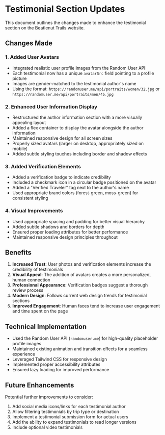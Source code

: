 # Testimonial Section Updates

This document outlines the changes made to enhance the testimonial section on the Beatlenut Trails website.

## Changes Made

### 1. Added User Avatars
- Integrated realistic user profile images from the Random User API
- Each testimonial now has a unique `avatarSrc` field pointing to a profile picture
- Images are gender-matched to the testimonial author's name
- Using the format: `https://randomuser.me/api/portraits/women/32.jpg` or `https://randomuser.me/api/portraits/men/45.jpg`

### 2. Enhanced User Information Display
- Restructured the author information section with a more visually appealing layout
- Added a flex container to display the avatar alongside the author information
- Maintained responsive design for all screen sizes
- Properly sized avatars (larger on desktop, appropriately sized on mobile)
- Added subtle styling touches including border and shadow effects

### 3. Added Verification Elements
- Added a verification badge to indicate credibility
- Included a checkmark icon in a circular badge positioned on the avatar
- Added a "Verified Traveler" tag next to the author's name
- Used appropriate brand colors (forest-green, moss-green) for consistent styling

### 4. Visual Improvements
- Used appropriate spacing and padding for better visual hierarchy
- Added subtle shadows and borders for depth
- Ensured proper loading attributes for better performance
- Maintained responsive design principles throughout

## Benefits

1. **Increased Trust**: User photos and verification elements increase the credibility of testimonials
2. **Visual Appeal**: The addition of avatars creates a more personalized, human connection
3. **Professional Appearance**: Verification badges suggest a thorough review process
4. **Modern Design**: Follows current web design trends for testimonial sections
5. **Improved Engagement**: Human faces tend to increase user engagement and time spent on the page

## Technical Implementation

- Used the Random User API (`randomuser.me`) for high-quality placeholder profile images
- Maintained existing animation and transition effects for a seamless experience
- Leveraged Tailwind CSS for responsive design
- Implemented proper accessibility attributes
- Ensured lazy loading for improved performance

## Future Enhancements

Potential further improvements to consider:
1. Add social media icons/links for each testimonial author
2. Allow filtering testimonials by trip type or destination
3. Implement a testimonial submission form for actual users
4. Add the ability to expand testimonials to read longer versions
5. Include optional video testimonials